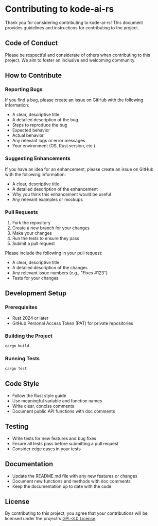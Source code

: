# Contributing to kode-ai-rs

Thank you for considering contributing to kode-ai-rs! This document provides guidelines and instructions for contributing to the project.

## Code of Conduct

Please be respectful and considerate of others when contributing to this project. We aim to foster an inclusive and welcoming community.

## How to Contribute

### Reporting Bugs

If you find a bug, please create an issue on GitHub with the following information:

- A clear, descriptive title
- A detailed description of the bug
- Steps to reproduce the bug
- Expected behavior
- Actual behavior
- Any relevant logs or error messages
- Your environment (OS, Rust version, etc.)

### Suggesting Enhancements

If you have an idea for an enhancement, please create an issue on GitHub with the following information:

- A clear, descriptive title
- A detailed description of the enhancement
- Why you think this enhancement would be useful
- Any relevant examples or mockups

### Pull Requests

1. Fork the repository
2. Create a new branch for your changes
3. Make your changes
4. Run the tests to ensure they pass
5. Submit a pull request

Please include the following in your pull request:

- A clear, descriptive title
- A detailed description of the changes
- Any relevant issue numbers (e.g., "Fixes #123")
- Tests for your changes

## Development Setup

### Prerequisites

- Rust 2024 or later
- GitHub Personal Access Token (PAT) for private repositories

### Building the Project

```bash
cargo build
```

### Running Tests

```bash
cargo test
```

## Code Style

- Follow the Rust style guide
- Use meaningful variable and function names
- Write clear, concise comments
- Document public API functions with doc comments

## Testing

- Write tests for new features and bug fixes
- Ensure all tests pass before submitting a pull request
- Consider edge cases in your tests

## Documentation

- Update the README.md file with any new features or changes
- Document new functions and methods with doc comments
- Keep the documentation up to date with the code

## License

By contributing to this project, you agree that your contributions will be licensed under the project's [GPL-3.0 License](LICENSE.md).